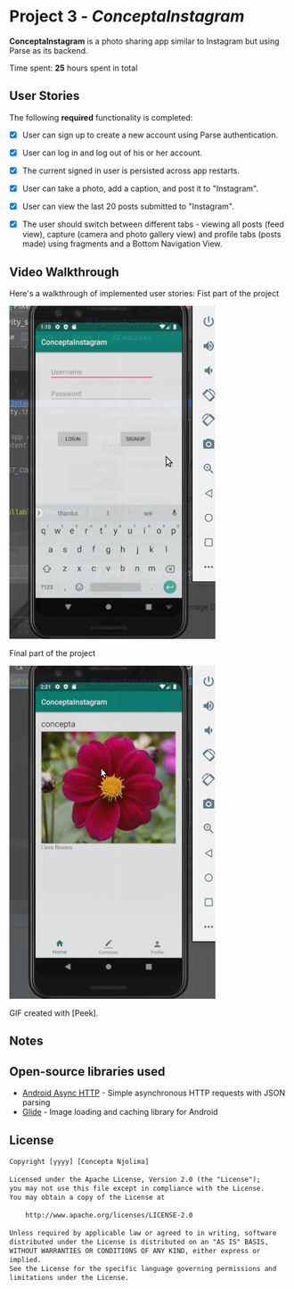 # Project 3 - *ConceptaInstagram*

**ConceptaInstagram** is a photo sharing app similar to Instagram but using Parse as its backend.

Time spent: **25** hours spent in total

## User Stories

The following **required** functionality is completed:

- [X] User can sign up to create a new account using Parse authentication.
- [X] User can log in and log out of his or her account.
- [X] The current signed in user is persisted across app restarts.
- [X] User can take a photo, add a caption, and post it to "Instagram".
- [X] User can view the last 20 posts submitted to "Instagram".
- [X] The user should switch between different tabs - viewing all posts (feed view), capture (camera and photo gallery view) and profile tabs (posts made) using fragments and a Bottom Navigation View. 



## Video Walkthrough

Here's a walkthrough of implemented user stories:
Fist part of the project

<img src='https://github.com/ConceptaNjolima/ConceptaInstagram/blob/master/app/ConceptaInstagram.gif' title='Video Walkthrough' width='' alt='Video Walkthrough' />

Final part of the project

<img src='https://github.com/ConceptaNjolima/ConceptaInstagram/blob/master/app/ConceptaInstagram%202.gif' title='Video Walkthrough' width='' alt='Video Walkthrough' />


GIF created with [Peek].

## Notes


## Open-source libraries used

- [Android Async HTTP](https://github.com/codepath/CPAsyncHttpClient) - Simple asynchronous HTTP requests with JSON parsing
- [Glide](https://github.com/bumptech/glide) - Image loading and caching library for Android

## License

    Copyright [yyyy] [Concepta Njolima]

    Licensed under the Apache License, Version 2.0 (the "License");
    you may not use this file except in compliance with the License.
    You may obtain a copy of the License at

        http://www.apache.org/licenses/LICENSE-2.0

    Unless required by applicable law or agreed to in writing, software
    distributed under the License is distributed on an "AS IS" BASIS,
    WITHOUT WARRANTIES OR CONDITIONS OF ANY KIND, either express or implied.
    See the License for the specific language governing permissions and
    limitations under the License.
